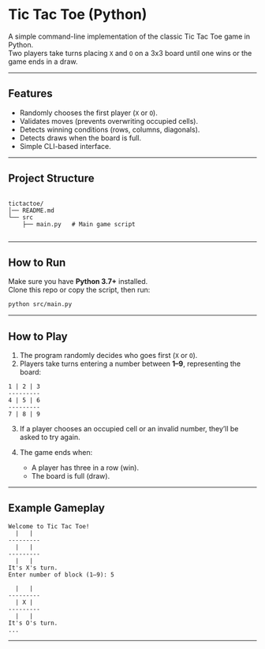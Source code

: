 # Tic Tac Toe (Python)

A simple command-line implementation of the classic Tic Tac Toe game in Python.  
Two players take turns placing `X` and `O` on a 3x3 board until one wins or the game ends in a draw.

---

## Features
- Randomly chooses the first player (`X` or `O`).
- Validates moves (prevents overwriting occupied cells).
- Detects winning conditions (rows, columns, diagonals).
- Detects draws when the board is full.
- Simple CLI-based interface.

---

## Project Structure
```

tictactoe/
│── README.md 
└── src
    ├── main.py   # Main game script
       
```
---

## How to Run

Make sure you have **Python 3.7+** installed.  
Clone this repo or copy the script, then run:

```bash
python src/main.py
```

---

## How to Play

1. The program randomly decides who goes first (`X` or `O`).
2. Players take turns entering a number between **1–9**, representing the board:

```
1 | 2 | 3
---------
4 | 5 | 6
---------
7 | 8 | 9
```

3. If a player chooses an occupied cell or an invalid number, they’ll be asked to try again.
4. The game ends when:

   * A player has three in a row (win).
   * The board is full (draw).

---

## Example Gameplay

```
Welcome to Tic Tac Toe!
  |   |  
---------
  |   |  
---------
  |   |  
It's X's turn.
Enter number of block (1–9): 5

  |   |  
---------
  | X |  
---------
  |   |  
It's O's turn.
...
```

---
